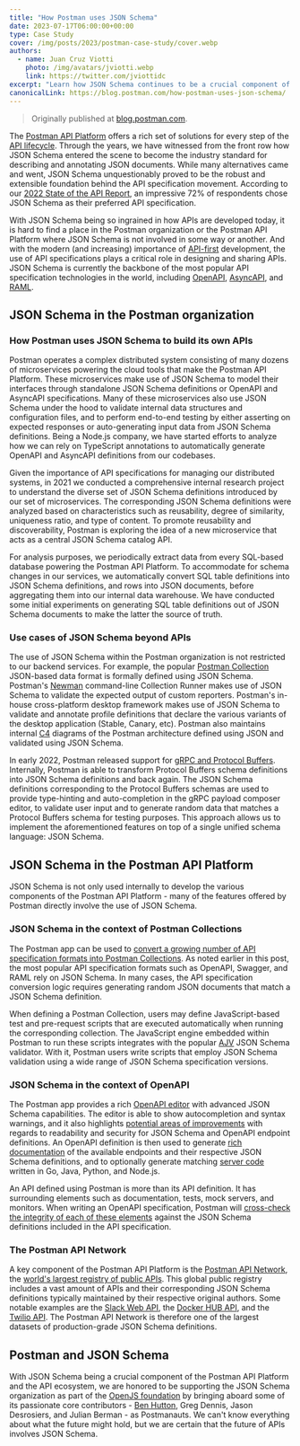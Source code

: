 ```yaml
---
title: "How Postman uses JSON Schema"
date: 2023-07-17T06:00:00+00:00
type: Case Study
cover: /img/posts/2023/postman-case-study/cover.webp
authors:
  - name: Juan Cruz Viotti
    photo: /img/avatars/jviotti.webp
    link: https://twitter.com/jviottidc
excerpt: "Learn how JSON Schema continues to be a crucial component of the Postman API Platform and the API ecosystem."
canonicalLink: https://blog.postman.com/how-postman-uses-json-schema/
---
```


> Originally published at [blog.postman.com](https://blog.postman.com/how-postman-uses-json-schema).

The [Postman API Platform](https://blog.postman.com/announcing-postman-v10/) offers a rich set of solutions for every step of the [API lifecycle](https://www.postman.com/api-platform/api-lifecycle/). Through the years, we have witnessed from the front row how JSON Schema entered the scene to become the industry standard for describing and annotating JSON documents. While many alternatives came and went, JSON Schema unquestionably proved to be the robust and extensible foundation behind the API specification movement. According to our [2022 State of the API Report](https://www.postman.com/state-of-api/api-technologies/#api-technologies), an impressive 72% of respondents chose JSON Schema as their preferred API specification.

With JSON Schema being so ingrained in how APIs are developed today, it is hard to find a place in the Postman organization or the Postman API Platform where JSON Schema is not involved in some way or another. And with the modern (and increasing) importance of [API-first](https://www.postman.com/use-cases/api-first-development/) development, the use of API specifications plays a critical role in designing and sharing APIs. JSON Schema is currently the backbone of the most popular API specification technologies in the world, including [OpenAPI](https://www.openapis.org/), [AsyncAPI](https://www.asyncapi.com/), and [RAML](https://raml.org/).

## JSON Schema in the Postman organization

### How Postman uses JSON Schema to build its own APIs

Postman operates a complex distributed system consisting of many dozens of microservices powering the cloud tools that make the Postman API Platform. These microservices make use of JSON Schema to model their interfaces through standalone JSON Schema definitions or OpenAPI and AsyncAPI specifications. Many of these microservices also use JSON Schema under the hood to validate internal data structures and configuration files, and to perform end-to-end testing by either asserting on expected responses or auto-generating input data from JSON Schema definitions. Being a Node.js company, we have started efforts to analyze how we can rely on TypeScript annotations to automatically generate OpenAPI and AsyncAPI definitions from our codebases.

Given the importance of API specifications for managing our distributed systems, in 2021 we conducted a comprehensive internal research project to understand the diverse set of JSON Schema definitions introduced by our set of microservices. The corresponding JSON Schema definitions were analyzed based on characteristics such as reusability, degree of similarity, uniqueness ratio, and type of content. To promote reusability and discoverability, Postman is exploring the idea of a new microservice that acts as a central JSON Schema catalog API.

For analysis purposes, we periodically extract data from every SQL-based database powering the Postman API Platform. To accommodate for schema changes in our services, we automatically convert SQL table definitions into JSON Schema definitions, and rows into JSON documents, before aggregating them into our internal data warehouse. We have conducted some initial experiments on generating SQL table definitions out of JSON Schema documents to make the latter the source of truth.

### Use cases of JSON Schema beyond APIs

The use of JSON Schema within the Postman organization is not restricted to our backend services. For example, the popular [Postman Collection](https://www.postman.com/collection/) JSON-based data format is formally defined using JSON Schema. Postman's [Newman](https://learning.postman.com/docs/collections/using-newman-cli/command-line-integration-with-newman/) command-line Collection Runner makes use of JSON Schema to validate the expected output of custom reporters. Postman's in-house cross-platform desktop framework makes use of JSON Schema to validate and annotate profile definitions that declare the various variants of the desktop application (Stable, Canary, etc). Postman also maintains internal [C4](https://c4model.com/) diagrams of the Postman architecture defined using JSON and validated using JSON Schema.

In early 2022, Postman released support for [gRPC and Protocol Buffers](https://blog.postman.com/postman-now-supports-grpc/). Internally, Postman is able to transform Protocol Buffers schema definitions into JSON Schema definitions and back again. The JSON Schema definitions corresponding to the Protocol Buffers schemas are used to provide type-hinting and auto-completion in the gRPC payload composer editor, to validate user input and to generate random data that matches a Protocol Buffers schema for testing purposes. This approach allows us to implement the aforementioned features on top of a single unified schema language: JSON Schema.

## JSON Schema in the Postman API Platform

JSON Schema is not only used internally to develop the various components of the Postman API Platform - many of the features offered by Postman directly involve the use of JSON Schema.

### **JSON Schema in the context of Postman Collections**

The Postman app can be used to [convert a growing number of API specification formats into Postman Collections](https://learning.postman.com/docs/developer/collection-conversion/). As noted earlier in this post, the most popular API specification formats such as OpenAPI, Swagger, and RAML rely on JSON Schema. In many cases, the API specification conversion logic requires generating random JSON documents that match a JSON Schema definition.

When defining a Postman Collection, users may define JavaScript-based test and pre-request scripts that are executed automatically when running the corresponding collection. The JavaScript engine embedded within Postman to run these scripts integrates with the popular [AJV](https://ajv.js.org/) JSON Schema validator. With it, Postman users write scripts that employ JSON Schema validation using a wide range of JSON Schema specification versions.

### **JSON Schema in the context of OpenAPI**

The Postman app provides a rich [OpenAPI editor](https://learning.postman.com/docs/designing-and-developing-your-api/defining-an-api/) with advanced JSON Schema capabilities. The editor is able to show autocompletion and syntax warnings, and it also highlights [potential areas of improvements](https://learning.postman.com/docs/api-governance/api-definition/api-definition-warnings/) with regards to readability and security for JSON Schema and OpenAPI endpoint definitions. An OpenAPI definition is then used to generate [rich documentation](https://learning.postman.com/docs/publishing-your-api/documenting-your-api/) of the available endpoints and their respective JSON Schema definitions, and to optionally generate matching [server code](https://learning.postman.com/docs/designing-and-developing-your-api/generating-server-code/) written in Go, Java, Python, and Node.js.

An API defined using Postman is more than its API definition. It has surrounding elements such as documentation, tests, mock servers, and monitors. When writing an OpenAPI specification, Postman will [cross-check the integrity of each of these elements](https://learning.postman.com/docs/designing-and-developing-your-api/validating-elements-against-schema/) against the JSON Schema definitions included in the API specification.

### **The Postman API Network**

A key component of the Postman API Platform is the [Postman API Network](https://www.postman.com/api-network/), the [world's largest registry of public APIs](https://blog.postman.com/postman-public-api-network-is-now-the-worlds-largest-public-api-hub/). This global public registry includes a vast amount of APIs and their corresponding JSON Schema definitions typically maintained by their respective original authors. Some notable examples are the [Slack Web API](https://www.postman.com/slackhq/workspace/slack-api/collection/13509546-993e3b18-d277-4189-8ce5-af45df38e336), the [Docker HUB API](https://www.postman.com/dockerdev/workspace/docker-hub/collection/17990590-9574e087-2a50-4ecf-88b3-55f12a29d99e), and the [Twilio API](https://www.postman.com/twilio/workspace/twilio-api/overview). The Postman API Network is therefore one of the largest datasets of production-grade JSON Schema definitions.

## Postman and JSON Schema

With JSON Schema being a crucial component of the Postman API Platform and the API ecosystem, we are honored to be supporting the JSON Schema organization as part of the [OpenJS foundation](https://json-schema.org/blog/posts/json-schema-joins-the-openjsf) by bringing aboard some of its passionate core contributors - [Ben Hutton](https://blog.postman.com/ben-hutton-joins-postman-to-lead-json-schema-strategy/), Greg Dennis, Jason Desrosiers, and Julian Berman - as Postmanauts. We can't know everything about what the future might hold, but we are certain that the future of APIs involves JSON Schema.